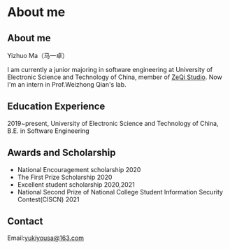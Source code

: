 # About me


## About me

Yizhuo Ma（马一卓）

I am currently a junior majoring in software engineering at University of Electronic Science and Technology of China, member of [ZeQi Studio](https://github.com/ZeQi-Studio). Now I'm an intern in Prof.Weizhong Qian's lab.
## Education Experience

2019~present, University of Electronic Science and Technology of China, B.E. in Software Engineering

## Awards and Scholarship

- National Encouragement scholarship    2020
- The First Prize Scholarship    2020
- Excellent student scholarship	2020,2021
- National Second Prize of National College Student Information Security Contest(CISCN)    2021

## Contact

Email:yukiyousa@163.com
